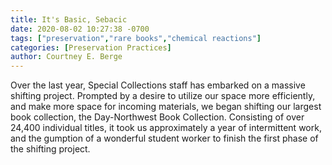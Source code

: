```yaml
---
title: It's Basic, Sebacic
date: 2020-08-02 10:27:38 -0700
tags: ["preservation","rare books","chemical reactions"]
categories: [Preservation Practices]
author: Courtney E. Berge
---
```


Over the last year, Special Collections staff has embarked on a massive shifting project. Prompted by a desire to utilize our space more efficiently, and make more space for incoming materials, we began shifting our largest book collection, the Day-Northwest Book Collection. Consisting of over 24,400 individual titles, it took us approximately a year of intermittent work, and the gumption of a wonderful student worker to finish the first phase of the shifting project. 
